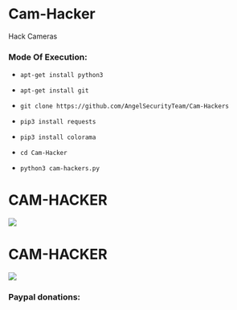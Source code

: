 # Cam-Hacker

Hack Cameras

<h3> Mode Of Execution: </h3>

* ```apt-get install python3```

* ```apt-get install git```

* ```git clone https://github.com/AngelSecurityTeam/Cam-Hackers```

* ```pip3 install requests```

* ```pip3 install colorama```

* ```cd Cam-Hacker```

* ```python3 cam-hackers.py```

# CAM-HACKER

<img src="https://github.com/AngelSecurityTeam/Cam-Hackers/blob/master/camfoto.png">

# CAM-HACKER

<img src="https://github.com/AngelSecurityTeam/Cam-Hackers/blob/master/camfoto2.png">

<h3> Paypal donations: </h3>
